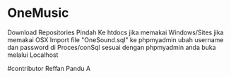 # OneMusic
Download Repositories
Pindah Ke htdocs jika memakai Windows/Sites jika memakai OSX
Import file "OneSound.sql" ke phpmyadmin
ubah username dan password di Proces/conSql sesuai dengan phpmyadmin anda
buka melalui Localhost 



#contributor
Reffan Pandu A
